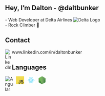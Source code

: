 <h2>Hey, I’m Dalton - @daltbunker</h2>
<div>
- Web Developer at Delta Airlines
<img alt="Delta Logo" width="26px" src="https://external-content.duckduckgo.com/iu/?u=https%3A%2F%2Ftse2.mm.bing.net%2Fth%3Fid%3DOIP.8NQCvvFw8Q8gBDbiq1ZQZAHaEK%26pid%3DApi&f=1" />
</div>
- Rock Climber 🧗
<br>
<h2>Contact</h2>
<img align="left" alt="LinkedIn" width="22px" src="https://cdn.jsdelivr.net/npm/simple-icons@v3/icons/linkedin.svg" />
www.linkedin.com/in/daltonbunker
<br>
<h2>Languages</h2>
<img align="left" style="margin-right: 10px" alt="Angular" width="26px" src="https://external-content.duckduckgo.com/iu/?u=https%3A%2F%2Ftse1.mm.bing.net%2Fth%3Fid%3DOIP.EKflJan_2KsurCy3Aqi3yQHaIM%26pid%3DApi&f=1" />
<img align="left" style="margin-right: 10px" alt="JavaScript" width="26px" src="https://raw.githubusercontent.com/github/explore/80688e429a7d4ef2fca1e82350fe8e3517d3494d/topics/javascript/javascript.png" />
<img align="left" style="margin-right: 10px" alt="React" width="26px" src="https://raw.githubusercontent.com/github/explore/80688e429a7d4ef2fca1e82350fe8e3517d3494d/topics/react/react.png" />
<img align="left" alt="Node.js" width="26px" src="https://raw.githubusercontent.com/github/explore/80688e429a7d4ef2fca1e82350fe8e3517d3494d/topics/nodejs/nodejs.png" />
